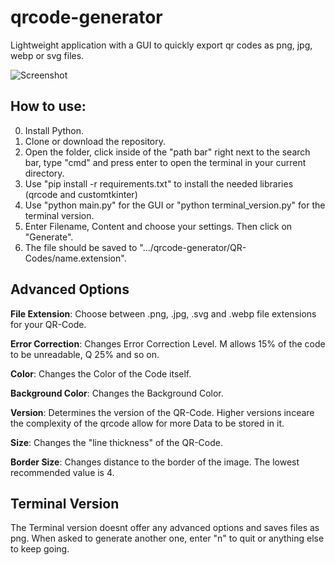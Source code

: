 # qrcode-generator
Lightweight application with a GUI to quickly export qr codes as png, jpg, webp or svg files. 

![Screenshot](https://user-images.githubusercontent.com/95617181/233199277-afeafbd2-3843-42be-9ac9-bc3fab1cdb59.png)

## How to use:

0. Install Python.
1. Clone or download the repository.
2. Open the folder, click inside of the "path bar" right next to the search bar, type "cmd" and press enter to open the terminal in your current directory.
3. Use "pip install -r requirements.txt" to install the needed libraries (qrcode and customtkinter)
4. Use "python main.py" for the GUI or "python terminal_version.py" for the terminal version.
5. Enter Filename, Content and choose your settings. Then click on "Generate".
6. The file should be saved to ".../qrcode-generator/QR-Codes/name.extension".

## Advanced Options

**File Extension**: Choose between .png, .jpg, .svg and .webp file extensions for your QR-Code.

**Error Correction**: Changes Error Correction Level. M allows 15% of the code to be unreadable, Q 25% and so on.

**Color**: Changes the Color of the Code itself.

**Background Color**: Changes the Background Color.

**Version**: Determines the version of the QR-Code. Higher versions inceare the complexity of the qrcode allow for more Data to be stored in it.

**Size**: Changes the "line thickness" of the QR-Code.

**Border Size**: Changes distance to the border of the image. The lowest recommended value is 4.

## Terminal Version
The Terminal version doesnt offer any advanced options and saves files as png. When asked to generate another one, enter "n" to quit or anything else to keep going.

